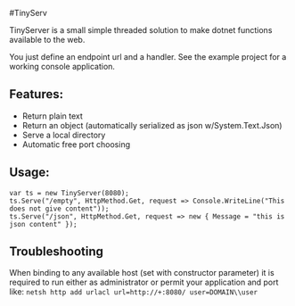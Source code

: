 #TinyServ

TinyServer is a small simple threaded solution to make dotnet functions available to the web.

You just define an endpoint url and a handler. See the example project for a working console application.

## Features:

* Return plain text
* Return an object (automatically serialized as json w/System.Text.Json)
* Serve a local directory
* Automatic free port choosing

## Usage:

```
var ts = new TinyServer(8080);
ts.Serve("/empty", HttpMethod.Get, request => Console.WriteLine("This does not give content"));
ts.Serve("/json", HttpMethod.Get, request => new { Message = "this is json content" });
```

## Troubleshooting

When binding to any available host (set with constructor parameter) it is required to run either as administrator or permit your application  and port like:
    `netsh http add urlacl url=http://+:8080/ user=DOMAIN\\user`

